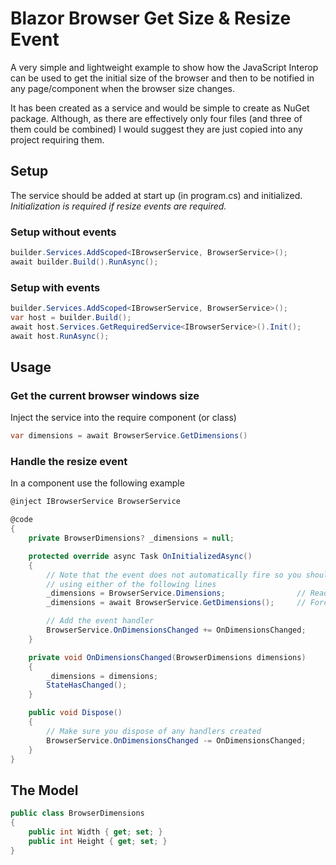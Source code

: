﻿# Blazor Browser Get Size & Resize Event

A very simple and lightweight example to show how the JavaScript Interop can be used to get the initial size of the browser and then to be notified in any page/component when the browser size changes.

It has been created as a service and would be simple to create as NuGet package.
Although, as there are effectively only four files (and three of them could be combined) I would suggest they are just copied into any project requiring them.

## Setup
The service should be added at start up (in program.cs) and initialized.
*Initialization is required if resize events are required.*

### Setup without events
```csharp
builder.Services.AddScoped<IBrowserService, BrowserService>();
await builder.Build().RunAsync();
```

### Setup with events
```csharp
builder.Services.AddScoped<IBrowserService, BrowserService>();
var host = builder.Build();
await host.Services.GetRequiredService<IBrowserService>().Init();
await host.RunAsync();
```

## Usage

### Get the current browser windows size

Inject the service into the require component (or class)

```csharp
var dimensions = await BrowserService.GetDimensions()
```

### Handle the resize event

In a component use the following example

```csharp
@inject IBrowserService BrowserService

@code
{
    private BrowserDimensions? _dimensions = null;

    protected override async Task OnInitializedAsync()
    {
        // Note that the event does not automatically fire so you should initialise 
        // using either of the following lines
        _dimensions = BrowserService.Dimensions;                // Read existing/last value
        _dimensions = await BrowserService.GetDimensions();     // Force read the browser size

        // Add the event handler
        BrowserService.OnDimensionsChanged += OnDimensionsChanged;
    }

    private void OnDimensionsChanged(BrowserDimensions dimensions)
    {
        _dimensions = dimensions;
        StateHasChanged();
    }

    public void Dispose()
    {
        // Make sure you dispose of any handlers created
        BrowserService.OnDimensionsChanged -= OnDimensionsChanged;
    }
}
```

## The Model

```csharp
public class BrowserDimensions
{
    public int Width { get; set; }
    public int Height { get; set; }
}
```

